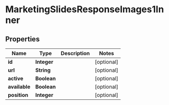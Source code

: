 

# MarketingSlidesResponseImages1Inner


## Properties

| Name | Type | Description | Notes |
|------------ | ------------- | ------------- | -------------|
|**id** | **Integer** |  |  [optional] |
|**url** | **String** |  |  [optional] |
|**active** | **Boolean** |  |  [optional] |
|**available** | **Boolean** |  |  [optional] |
|**position** | **Integer** |  |  [optional] |



